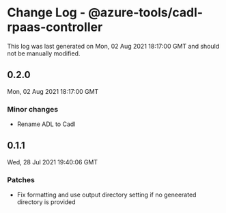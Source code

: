 # Change Log - @azure-tools/cadl-rpaas-controller

This log was last generated on Mon, 02 Aug 2021 18:17:00 GMT and should not be manually modified.

## 0.2.0
Mon, 02 Aug 2021 18:17:00 GMT

### Minor changes

- Rename ADL to Cadl

## 0.1.1
Wed, 28 Jul 2021 19:40:06 GMT

### Patches

- Fix formatting and use output directory setting if no geneerated directory is provided


